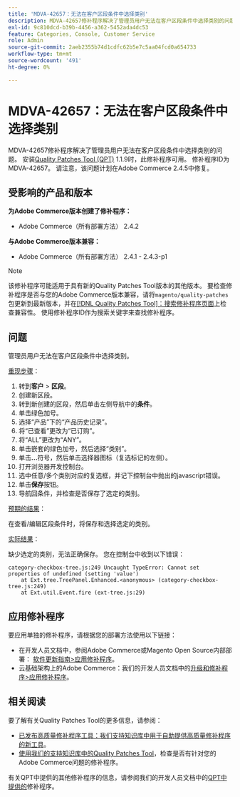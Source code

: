 ```yaml
---
title: 'MDVA-42657：无法在客户区段条件中选择类别'
description: MDVA-42657修补程序解决了管理员用户无法在客户区段条件中选择类别的问题。 安装[Quality Patches Tool (QPT)](/help/announcements/adobe-commerce-announcements/magento-quality-patches-released-new-tool-to-self-serve-quality-patches.md) 1.1.9后，即可使用此修补程序。 修补程序ID为MDVA-42657。 请注意，该问题计划在Adobe Commerce 2.4.5中修复。
exl-id: 9c810dcd-b39b-4456-a362-5452ada4dc53
feature: Categories, Console, Customer Service
role: Admin
source-git-commit: 2aeb2355b74d1cdfc62b5e7c5aa04fcd0a654733
workflow-type: tm+mt
source-wordcount: '491'
ht-degree: 0%

---
```


# MDVA-42657：无法在客户区段条件中选择类别

MDVA-42657修补程序解决了管理员用户无法在客户区段条件中选择类别的问题。 安装[Quality Patches Tool (QPT)](/help/announcements/adobe-commerce-announcements/magento-quality-patches-released-new-tool-to-self-serve-quality-patches.md) 1.1.9时，此修补程序可用。 修补程序ID为MDVA-42657。 请注意，该问题计划在Adobe Commerce 2.4.5中修复。

## 受影响的产品和版本

**为Adobe Commerce版本创建了修补程序：**

* Adobe Commerce（所有部署方法） 2.4.2

**与Adobe Commerce版本兼容：**

* Adobe Commerce（所有部署方法） 2.4.1 - 2.4.3-p1

>[!NOTE]
>
>该修补程序可能适用于具有新的Quality Patches Tool版本的其他版本。 要检查修补程序是否与您的Adobe Commerce版本兼容，请将`magento/quality-patches`包更新到最新版本，并在[[!DNL Quality Patches Tool]：搜索修补程序页面](https://experienceleague.adobe.com/tools/commerce-quality-patches/index.html)上检查兼容性。 使用修补程序ID作为搜索关键字来查找修补程序。

## 问题

管理员用户无法在客户区段条件中选择类别。

<u>重现步骤</u>：

1. 转到&#x200B;**客户** > **区段**。
1. 创建新区段。
1. 转到新创建的区段，然后单击左侧导航中的&#x200B;**条件**。
1. 单击绿色加号。
1. 选择“产品”下的“产品历史记录”。
1. 将“已查看”更改为“已订购”。
1. 将“ALL”更改为“ANY”。
1. 单击嵌套的绿色加号，然后选择“类别”。
1. 单击&#x200B;**...**&#x200B;符号，然后单击选择器图标（复选标记的左侧）。
1. 打开浏览器开发控制台。
1. 选中任意/多个类别对应的复选框，并记下控制台中抛出的javascript错误。
1. 单击&#x200B;**保存**&#x200B;按钮。
1. 导航回条件，并检查是否保存了选定的类别。

<u>预期的结果</u>：

在查看/编辑区段条件时，将保存和选择选定的类别。

<u>实际结果</u>：

缺少选定的类别，无法正确保存。 您在控制台中收到以下错误：

```
category-checkbox-tree.js:249 Uncaught TypeError: Cannot set properties of undefined (setting 'value')
    at Ext.tree.TreePanel.Enhanced.<anonymous> (category-checkbox-tree.js:249)
    at Ext.util.Event.fire (ext-tree.js:29)
```

## 应用修补程序

要应用单独的修补程序，请根据您的部署方法使用以下链接：

* 在开发人员文档中，参阅Adobe Commerce或Magento Open Source内部部署： [软件更新指南>应用修补程序](https://experienceleague.adobe.com/en/docs/commerce-operations/tools/quality-patches-tool/usage)。
* 云基础架构上的Adobe Commerce：我们的开发人员文档中的[升级和修补程序>应用修补程序](https://experienceleague.adobe.com/en/docs/commerce-cloud-service/user-guide/develop/upgrade/apply-patches)。

## 相关阅读

要了解有关Quality Patches Tool的更多信息，请参阅：

* [已发布高质量修补程序工具：我们支持知识库中用于自助提供高质量修补程序的新工具](/help/announcements/adobe-commerce-announcements/magento-quality-patches-released-new-tool-to-self-serve-quality-patches.md)。
* [使用我们的支持知识库中的Quality Patches Tool](/help/support-tools/patches-available-in-qpt-tool/check-patch-for-magento-issue-with-magento-quality-patches.md)，检查是否有针对您的Adobe Commerce问题的修补程序。

有关QPT中提供的其他修补程序的信息，请参阅我们的开发人员文档中的[QPT中提供的](https://experienceleague.adobe.com/tools/commerce-quality-patches/index.html)修补程序。
